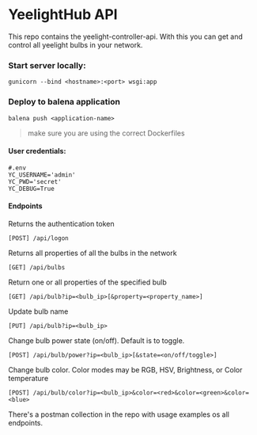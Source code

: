 # YeelightHub API

This repo contains the yeelight-controller-api. With this you can get and control all yeelight bulbs in your network. 

### Start server locally:
    
    gunicorn --bind <hostname>:<port> wsgi:app
    
### Deploy to balena application

    balena push <application-name>

> make sure you are using the correct Dockerfiles    

#### User credentials:

    #.env 
    YC_USERNAME='admin'
    YC_PWD='secret'
    YC_DEBUG=True

#### Endpoints

Returns the authentication token
    
    [POST] /api/logon
    
Returns all properties of all the bulbs in the network
    
    [GET] /api/bulbs
    
Return one or all properties of the specified bulb

    [GET] /api/bulb?ip=<bulb_ip>[&property=<property_name>]
    
Update bulb name

    [PUT] /api/bulb?ip=<bulb_ip>
    
Change bulb power state (on/off). Default is to toggle.

    [POST] /api/bulb/power?ip=<bulb_ip>[&state=<on/off/toggle>]

Change bulb color. Color modes may be RGB, HSV, Brightness, or Color temperature

    [POST] /api/bulb/color?ip=<bulb_ip>&color=<red>&color=<green>&color=<blue>


There's a postman collection in the repo with usage examples os all endpoints.


